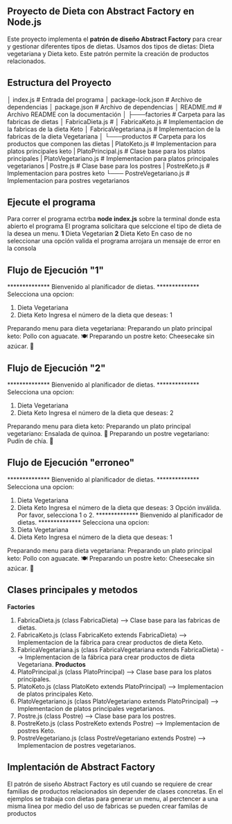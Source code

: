 ## Proyecto de Dieta con Abstract Factory en Node.js
Este proyecto implementa el **patrón de diseño Abstract Factory** para crear y gestionar diferentes tipos de dietas. Usamos dos tipos de dietas: Dieta vegetariana y Dieta keto. Este patrón permite la creación de productos relacionados.

## Estructura del Proyecto
│   index.js                  # Entrada del programa
│   package-lock.json         # Archivo de dependencias 
│   package.json              # Archivo de dependencias
│   README.md                 # Archivo README con la documentación
│
├───factories                 # Carpeta para las fabricas de dietas
│       FabricaDieta.js       # 
│       FabricaKeto.js        # Implementacion de la fabricas de la dieta Keto
│       FabricaVegetariana.js # Implementacion de la fabricas de la dieta Vegetariana
│
└───productos                 # Carpeta para los productos que componen las dietas
    |    PlatoKeto.js         # Implementacion para platos principales keto
    |    PlatoPrincipal.js    # Clase base para los platos principales
    |    PlatoVegetariano.js  # Implementacion para platos principales vegetarianos
    |    Postre.js            # Clase base para los postres
    |    PostreKeto.js        # Implementacion para postres keto
    └─── PostreVegetariano.js # Implementacion para postres vegetarianos

## Ejecute el programa 
Para correr el programa ectrba **node index.js** sobre la terminal donde esta abierto el programa
El programa solicitara que selccione el tipo de dieta de la desea un menu. 
    **1** Dieta Vegetarian
    **2** Dieta Keto
En caso de no seleccionar una opción valida el programa arrojara un mensaje de error en la consola

## Flujo de Ejecución "1"
************** Bienvenido al planificador de dietas. **************
Selecciona una opcion:
1. Dieta Vegetariana
2. Dieta Keto
Ingresa el número de la dieta que deseas: 1

Preparando menu para dieta vegetariana:
Preparando un plato principal keto: Pollo con aguacate. 🍽️
Preparando un postre keto: Cheesecake sin azúcar. 🥧

## Flujo de Ejecución "2"
************** Bienvenido al planificador de dietas. **************
Selecciona una opcion:
1. Dieta Vegetariana
2. Dieta Keto
Ingresa el número de la dieta que deseas: 2

Preparando menu para dieta keto:
Preparando un plato principal vegetariano: Ensalada de quinoa. 🥗
Preparando un postre vegetariano: Pudín de chía. 🍮

## Flujo de Ejecución "erroneo"
************** Bienvenido al planificador de dietas. **************
Selecciona una opcion:
1. Dieta Vegetariana
2. Dieta Keto
Ingresa el número de la dieta que deseas: 3
Opción inválida. Por favor, selecciona 1 o 2.
************** Bienvenido al planificador de dietas. **************
Selecciona una opcion:
1. Dieta Vegetariana
2. Dieta Keto
Ingresa el número de la dieta que deseas: 1

Preparando menu para dieta vegetariana:
Preparando un plato principal keto: Pollo con aguacate. 🍽️
Preparando un postre keto: Cheesecake sin azúcar. 🥧

## Clases principales y metodos
**Factories**
1. FabricaDieta.js (class FabricaDieta) --> Clase base para las fabricas de dietas.
2. FabricaKeto.js (class FabricaKeto extends FabricaDieta) --> Implementacion de la fábrica para crear productos de dieta Keto.
3. FabricaVegetariana.js (class FabricaVegetariana extends FabricaDieta) --> Implementacion de la fábrica para crear productos de dieta Vegetariana.
**Productos**
4. PlatoPrincipal.js (class PlatoPrincipal) --> Clase base para los platos principales.
5. PlatoKeto.js (class PlatoKeto extends PlatoPrincipal) --> Implementacion de platos principales Keto.
6. PlatoVegetariano.js (class PlatoVegetariano extends PlatoPrincipal) --> Implementacion de platos principales vegetarianos.
7. Postre.js (class Postre) --> Clase base para los postres.
8. PostreKeto.js (class PostreKeto extends Postre) --> Implementacion de postres Keto.
9. PostreVegetariano.js (class PostreVegetariano extends Postre) --> Implementacion de postres vegetarianos.

## Implentación de Abstract Factory
El patrón de siseño Abstract Factory es util cuando se requiere de crear familias de productos relacionados sin depender de clases concretas. En el ejemplos se trabaja con dietas para generar un menu, al perctencer a una misma linea por medio del uso de fabricas se pueden crear familas de productos 